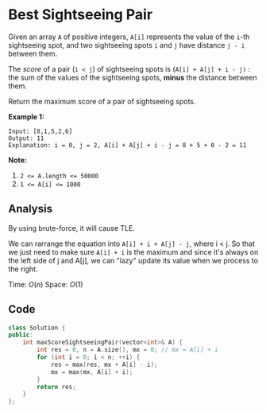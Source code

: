 # Best Sightseeing Pair

Given an array `A` of positive integers, `A[i]` represents the value of the `i`-th sightseeing spot, and two sightseeing spots `i` and `j` have distance `j - i` between them.

The *score* of a pair (`i < j`) of sightseeing spots is (`A[i] + A[j] + i - j)` : the sum of the values of the sightseeing spots, **minus** the distance between them.

Return the maximum score of a pair of sightseeing spots.

 

**Example 1:**

```
Input: [8,1,5,2,6]
Output: 11
Explanation: i = 0, j = 2, A[i] + A[j] + i - j = 8 + 5 + 0 - 2 = 11
```

 

**Note:**

1. `2 <= A.length <= 50000`
2. `1 <= A[i] <= 1000`

## Analysis

By using brute-force, it will cause TLE.

We can rarrange the equation into `A[i] + i + A[j] - j`, where i < j. So that we just need to make sure `A[i] + i` is the maximum and since it's always on the left side of j and A[j], we can "lazy" update its value when we process to the right.

Time: $O(n)$
Space: $O(1)$

## Code

```c++
class Solution {
public:
    int maxScoreSightseeingPair(vector<int>& A) {
        int res = 0, n = A.size(), mx = 0; // mx = A[i] + i
        for (int i = 0; i < n; ++i) {
            res = max(res, mx + A[i] - i);
            mx = max(mx, A[i] + i);
        }
        return res;
    }
};
```

